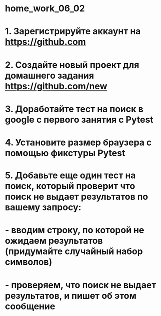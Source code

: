 # home_work_06_02


# 1. Зарегистрируйте аккаунт на https://github.com

# 2. Создайте новый проект для домашнего задания https://github.com/new

# 3. Доработайте тест на поиск в google с первого занятия с Pytest

# 4. Установите размер браузера с помощью фикстуры Pytest

# 5. Добавьте еще один тест на поиск, который проверит что поиск не выдает результатов по вашему запросу:

# - вводим строку, по которой не ожидаем результатов (придумайте случайный набор символов)

# - проверяем, что поиск не выдает результатов, и пишет об этом сообщение 
